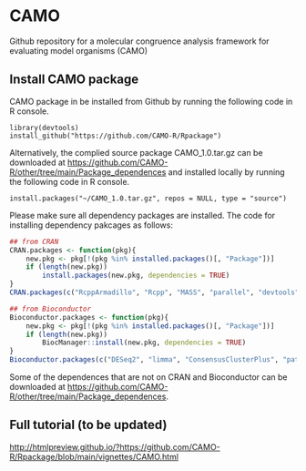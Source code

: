 # CAMO
Github repository for a molecular congruence analysis framework for evaluating model organisms (CAMO)


## Install CAMO package
CAMO package in be installed from Github by running the following code in R console.

```{R}
library(devtools)
install_github("https://github.com/CAMO-R/Rpackage") 
```
Alternatively, the complied source package CAMO_1.0.tar.gz can be downloaded at https://github.com/CAMO-R/other/tree/main/Package_dependences and installed locally by running the following code in R console.

```{R}
install.packages("~/CAMO_1.0.tar.gz", repos = NULL, type = "source")
```


Please make sure all dependency packages are installed. The code for installing dependency pakcages as follows:
```R
## from CRAN
CRAN.packages <- function(pkg){
    new.pkg <- pkg[!(pkg %in% installed.packages()[, "Package"])]
    if (length(new.pkg)) 
        install.packages(new.pkg, dependencies = TRUE)
}
CRAN.packages(c("RcppArmadillo", "Rcpp", "MASS", "parallel", "devtools", "methods", "igraph", "gridExtra", "grid", "ggplot2", "gplots", "reticulate"))

## from Bioconductor
Bioconductor.packages <- function(pkg){
    new.pkg <- pkg[!(pkg %in% installed.packages()[, "Package"])]
    if (length(new.pkg)) 
        BiocManager::install(new.pkg, dependencies = TRUE)
}
Bioconductor.packages(c("DESeq2", "limma", "ConsensusClusterPlus", "pathview", "KEGGgraph", "KEGGREST", "org.Hs.eg.db", "org.Mm.eg.db", "org.Rn.eg.db", "org.Dm.eg.db", "reactome.db"))
```

Some of the dependences that are not on CRAN and Bioconductor can be downloaded at https://github.com/CAMO-R/other/tree/main/Package_dependences.

## Full tutorial (to be updated)


http://htmlpreview.github.io/?https://github.com/CAMO-R/Rpackage/blob/main/vignettes/CAMO.html

